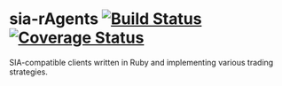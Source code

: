 sia-rAgents [![Build Status](https://travis-ci.org/jam231/sia-rAgents.svg?branch=master)](https://travis-ci.org/jam231/sia-rAgents) [![Coverage Status](https://coveralls.io/repos/jam231/sia-rAgents/badge.png?branch=master)](https://coveralls.io/r/jam231/sia-rAgents?branch=master)
===========

SIA-compatible clients written in Ruby and implementing various trading strategies.
